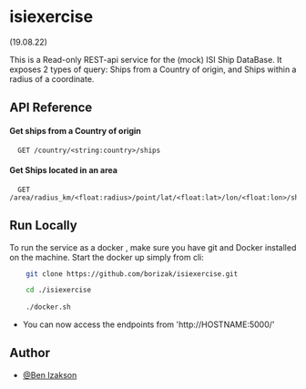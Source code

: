 # isiexercise 
(19.08.22)

This is a Read-only REST-api service for the (mock) ISI Ship DataBase.
It exposes 2 types of query: 
Ships from a Country of origin, 
and Ships within a radius of a coordinate.


## API Reference

#### Get ships from a Country of origin

```http
  GET /country/<string:country>/ships
```

#### Get Ships located in an area

```http
  GET /area/radius_km/<float:radius>/point/lat/<float:lat>/lon/<float:lon>/ships'
```

## Run Locally

To run the service as a docker ,
make sure you have git and Docker installed on the machine.
Start the docker up simply from cli:


```bash
    git clone https://github.com/borizak/isiexercise.git

    cd ./isiexercise
    
    ./docker.sh
```

- You can now access the endpoints from 'http://HOSTNAME:5000/'


## Author

- [@Ben Izakson](https://github.com/borizak)

